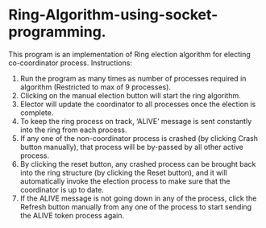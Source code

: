 # Ring-Algorithm-using-socket-programming.
This program is an implementation of Ring election algorithm for electing co-coordinator process.
Instructions:
1.	Run the program as many times as number of processes required in algorithm (Restricted to max of 9 processes).
2.	Clicking on the manual election button will start the ring algorithm.
3.	Elector will update the coordinator to all processes once the election is complete.
4.	To keep the ring process on track, ‘ALIVE’ message is sent constantly into the ring from each process.
5.	If any one of the non-coordinator process is crashed (by clicking Crash button manually), that process will be by-passed by all other active process.
6.	By clicking the reset button, any crashed process can be brought back into the ring structure (by clicking the Reset button), and it will automatically invoke the election process to make sure that the coordinator is up to date.
7.	If the ALIVE message is not going down in any of the process, click the Refresh button manually from any one of the process to start sending the ALIVE token process again.

